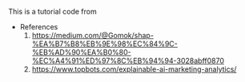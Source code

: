 This is a tutorial code from 

- References
  1. https://medium.com/@Gomok/shap-%EA%B7%B8%EB%9E%98%EC%84%9C-%EB%AD%90%EA%B0%80-%EC%A4%91%ED%97%8C%EB%94%94-3028abff0870
  2. https://www.topbots.com/explainable-ai-marketing-analytics/
